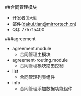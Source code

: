 ##合同管理模块

- 开发者`田大魁`
- 邮件(dakui.tian@mirrortech.cn)
- QQ: 775715400

###agreement

- agreement.module
  - 合同管理主模块
- agreement-routing.module
  - 合同管理模块路由控制
- list
  - 合同管理列表组件
- info
  - 合同管理添加数据功能组件
